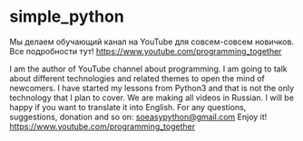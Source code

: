 # simple_python
Мы делаем обучающий канал на YouTube для совсем-совсем новичков.
Все подробности тут!
https://www.youtube.com/programming_together

I am the author of YouTube channel about programming. I am going to talk about different technologies and related themes to open the mind of newcomers. I have started my lessons from Python3 and that is not the only technology that I plan to cover.
We are making all videos in Russian. I will be happy if you want to translate it into English.
For any questions, suggestions, donation and so on: soeasypython@gmail.com
Enjoy it!
https://www.youtube.com/programming_together
